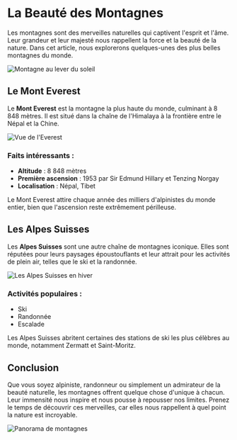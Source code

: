 # La Beauté des Montagnes

Les montagnes sont des merveilles naturelles qui captivent l'esprit et l'âme. Leur grandeur et leur majesté nous rappellent la force et la beauté de la nature. Dans cet article, nous explorerons quelques-unes des plus belles montagnes du monde.

![Montagne au lever du soleil](https://tse4.mm.bing.net/th?id=OIP.uh7Zfrzmn09o3O8_DNJltAHaE8&pid=Api)

## Le Mont Everest

Le **Mont Everest** est la montagne la plus haute du monde, culminant à 8 848 mètres. Il est situé dans la chaîne de l'Himalaya à la frontière entre le Népal et la Chine.

![Vue de l'Everest](https://tse1.mm.bing.net/th?id=OIP.KmiObhIwnt65ZJ7uT3VBCgHaE8&pid=Api)

### Faits intéressants :
- **Altitude** : 8 848 mètres
- **Première ascension** : 1953 par Sir Edmund Hillary et Tenzing Norgay
- **Localisation** : Népal, Tibet

Le Mont Everest attire chaque année des milliers d'alpinistes du monde entier, bien que l'ascension reste extrêmement périlleuse.

## Les Alpes Suisses

Les **Alpes Suisses** sont une autre chaîne de montagnes iconique. Elles sont réputées pour leurs paysages époustouflants et leur attrait pour les activités de plein air, telles que le ski et la randonnée.

![Les Alpes Suisses en hiver](https://tse1.mm.bing.net/th?id=OIP.fiiYUlbEGGIuHkmXggrnPQHaE8&pid=Api)

### Activités populaires :
- Ski
- Randonnée
- Escalade

Les Alpes Suisses abritent certaines des stations de ski les plus célèbres au monde, notamment Zermatt et Saint-Moritz.

## Conclusion

Que vous soyez alpiniste, randonneur ou simplement un admirateur de la beauté naturelle, les montagnes offrent quelque chose d'unique à chacun. Leur immensité nous inspire et nous pousse à repousser nos limites. Prenez le temps de découvrir ces merveilles, car elles nous rappellent à quel point la nature est incroyable.

![Panorama de montagnes](https://tse3.mm.bing.net/th?id=OIP.L1jv0GY8FDtoaUcJ5Bng8QHaE8&pid=Api)
